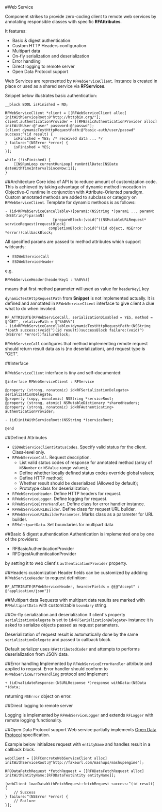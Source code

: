 #Web Service

Component strikes to provide zero-coding client to remote web services by annotating responsible classes with specific  **RFAttributes**.

It features:

* Basic & digest authentication
* Custom HTTP Headers configuration
* Multipart data
* On-fly serialization and deserialization
* Error handling
* Direct logging to remote server
* Open Data Protocol support

Web Services are represented by `RFWebServiceClient`. Instance is created in place or used as a shared service via **RFServices**.

Snippet below illustrates basic authentication:

    __block BOOL isFinished = NO;
    
    RFWebServiceClient *client = [[RFWebServiceClient alloc] initWithServiceRoot:@"http://httpbin.org/"];
    client.authenticationProvider = [[RFBasicAuthenticationProvider alloc] initWithUser:@"user" password:@"passwd"];
    [client dynamicTestHttpRequestPath:@"basic-auth/user/passwd" success:^(id result) {
        isFinished = YES; /* received data ... */ 
    } failure:^(NSError *error) {
        isFinished = YES;
    }];
    
    while (!isFinished) {
        [[NSRunLoop currentRunLoop] runUntilDate:[NSDate dateWithTimeIntervalSinceNow:1]];
    }

##Architecture
Core idea of API is to reduce amount of customization code. This is achieved by taking advantage of dynamic method invocation in Objective-C runtime in conjunction with Attribute-Oriented paradigm. 
Custom annotated methods are added to subclass or category on `RFWebServiceClient`. Template for dynamic methods is as follows:

	- (id<RFWebServiceCancellable>)[param1:(NSString *)param1 ... paramN:(NSString*)paramN]
                          [prepareBlock:(void(^)(NSMutableURLRequest* serviceRequest)requestBlock]
                        completionBlock:(void(^)(id object, NSError *error))callbackBlock;

All specified params are passed to method attributes which support wildcards:

* `ESDWebServiceCall`
* `ESDWebServiceHeader`

e.g. 

	RFWebServiceHeader(headerKey1 : %%0%%)]

means that first method parameter will used as value for `headerKey1` key 

`dynamicTestHttpRequestPath` from **Snippet** is not implemented actually. It is defined and annotated in `RFWebServiceClient` interface to give client a clue what to do when invoked.

	RF_ATTRIBUTE(RFWebServiceCall, serializationDisabled = YES, method = @"GET", relativePath = @"%%0%%")
	- (id<RFWebServiceCancellable>)dynamicTestHttpRequestPath:(NSString *)path success:(void(^)(id result))successBlock failure:(void(^)(NSError *error))failureBlock;

`RFWebServiceCall` configures that method implementing remote request should return result data as is (no deserialization), and request type is "GET".

##Interface

`RFWebServiceClient` interface is tiny and self-documented:

	@interface RFWebServiceClient : RFService
	
	@property (strong, nonatomic) id<RFSerializationDelegate> serializationDelegate;
	@property (copy, nonatomic) NSString *serviceRoot;
	@property (strong, atomic) NSMutableDictionary *sharedHeaders;
	@property (strong, nonatomic) id<RFAuthenticating> authenticationProvider;
	
	- (id)initWithServiceRoot:(NSString *)serviceRoot;
	
	@end
	
##Defined Attributes

* `ESDWebServiceClientStatusCodes`. Specify valid status for the client. Class-level only.
* `RFWebServiceCall`. Request description. 
	- List valid status codes of response for annotated method (array of `NSNumber` or `NSValue` range values);
	- Define whether locally defined status codes override global values;
	- Define HTTP method;
	- Whether result should be deserialized (Allowed by default); 
	- Prototype class for deserialization;
* `RFWebServiceHeader`. Define HTTP headers for request.
* `RFWebServiceLogger`. Define logging for request.
* `RFWebServiceErrorHandler`. Define class for error handler instance.
* `RFWebServiceURLBuilder`. Define class for request URL builder.
* `RFWebServiceURLBuilderParameter`. Marks class as a parameter for URL builder.
* `RFMultipartData`. Set boundaries for multipart data

##Basic & digest authentication
Authentication is implemented one by one of the providers:

* RFBasicAuthenticationProvider
* RFDigestAuthenticationProvider

by setting it to web client's `authenticationProvider` property.

##Headers customization
Header fields can be customized by addding `RFWebServiceHeader` to request definition:

	RF_ATTRIBUTE(RFWebServiceHeader, hearderFields = @{@"Accept" : @"application/json"})
	
##Multipart data
Requests with multipart data results are marked with `RFMultipartData` with customizable `boundary` string.

##On-fly serialization and deserialization
If client's property `serializationDelegate` is set to `id<RFSerializationDelegate>` instance it is asked to serialize objects passed as request parameters.

Deserialization of request result is automatically done by the same `serializationDelegate` and passed to callback block.

Default serializer uses `RFAttributedCoder` and attempts to performs deserialization from JSON data.

##Error handling
Implemented by `RFWebServiceErrorHandler` attribute and applied to request. Error handler should conform to `RFWebServiceErrorHandling` protocol and implement

	+ (id)validateResponse:(NSURLResponse *)response withData:(NSData *)data;

returning `NSError` object on error.

##Direct logging to remote server

Logging is implemented by `RFWebServiceLogger` and extends `RFLogger` with remote logging functionality.


##Open Data Protocol support
Web service partially implements [Open Data Protocol](http://en.wikipedia.org/wiki/Open_Data_Protocol) specification.

Example below initializes request with `entityName` and handles result in a callback block.  

    webClient = [[RFConcreteWebServiceClient alloc] initWithServiceRoot:@"http://fakeurl.com/mashups/mashupengine"];
    
    RFODataFetchRequest *fetchRequest = [[RFODataFetchRequest alloc] initWithEntityName:[RFODataTestEntity entityName]];

	[webClient loadDataWithFetchRequest:fetchRequest success:^(id result) {
		// Success
    } failure:^(NSError *error) {
        // Failure
    }];
